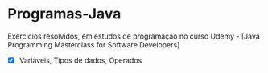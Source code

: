 # Programas-Java
Exercicios resolvidos, em estudos de programação no curso Udemy - [Java Programming Masterclass for Software Developers]


- [x] Variáveis, Tipos de dados, Operados

